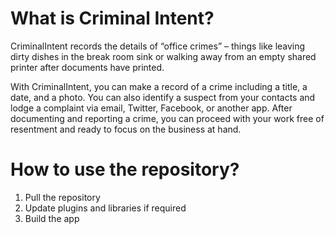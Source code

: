 # What is Criminal Intent?
CriminalIntent records the details of “office crimes” – things like leaving dirty dishes in the break room sink or walking
away from an empty shared printer after documents have printed.

With CriminalIntent, you can make a record of a crime including a title, a date, and a photo. You
can also identify a suspect from your contacts and lodge a complaint via email, Twitter, Facebook,
or another app. After documenting and reporting a crime, you can proceed with your work free of
resentment and ready to focus on the business at hand.

# How to use the repository?
1. Pull the repository
2. Update plugins and libraries if required
3. Build the app

